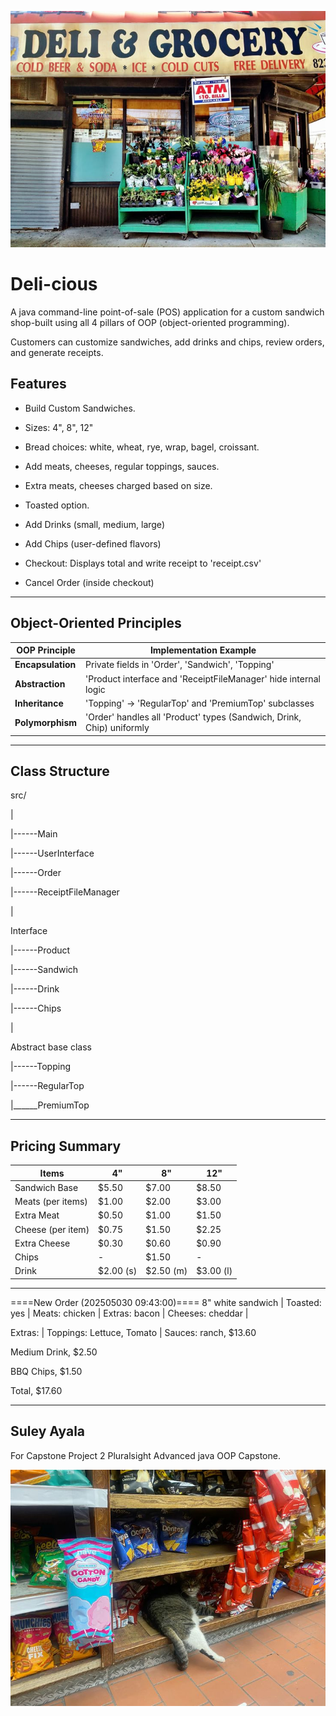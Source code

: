 ![df4f827d43d44dae0627d38045bb1ac2.jpg](df4f827d43d44dae0627d38045bb1ac2.jpg)


# Deli-cious
A java command-line point-of-sale (POS) application for a custom sandwich shop-built using all 4 pillars of OOP (object-oriented programming). 

Customers can customize sandwiches, add drinks and chips, review orders, and generate receipts.


## Features

- Build Custom Sandwiches.
- Sizes: 4", 8", 12"
- Bread choices: white, wheat, rye, wrap, bagel, croissant.
- Add meats, cheeses, regular toppings, sauces.
- Extra meats, cheeses charged based on size.
- Toasted option.


- Add Drinks (small, medium, large)
- Add Chips (user-defined flavors)
- Checkout: Displays total and write receipt to 'receipt.csv'
- Cancel Order (inside checkout)

-----

## Object-Oriented Principles

| OOP Principle  | Implementation Example                                  |
|----------------|---------------------------------------------------------|
| **Encapsulation** | Private fields in 'Order', 'Sandwich', 'Topping' |
| **Abstraction** | 'Product interface and 'ReceiptFileManager' hide internal logic |
| **Inheritance** | 'Topping' -> 'RegularTop' and 'PremiumTop' subclasses |
| **Polymorphism** | 'Order' handles all 'Product' types (Sandwich, Drink, Chip) uniformly |

-----

## Class Structure

src/

|

 |------Main

 |------UserInterface

 |------Order

 |------ReceiptFileManager

|

Interface

 |------Product

 |------Sandwich

 |------Drink

 |------Chips
 
|

Abstract base class

|------Topping

|------RegularTop

|______PremiumTop

---

## Pricing Summary

| Items             | 4"   | 8"  | 12"   |
|-------------------|------|-----|-------|
| Sandwich Base     | $5.50 | $7.00 | $8.50 |
| Meats (per items) | $1.00 | $2.00 | $3.00 |
| Extra Meat | $0.50 | $1.00 | $1.50 |
| Cheese (per item) | $0.75 | $1.50 | $2.25 |
| Extra Cheese | $0.30 | $0.60 | $0.90 |
| Chips | - | $1.50 | - |
| Drink | $2.00 (s) | $2.50 (m) | $3.00 (l) |

----

====New Order (202505030 09:43:00)====
8" white sandwich | Toasted: yes | Meats: chicken | Extras: bacon | Cheeses: cheddar |

Extras: | Toppings: Lettuce, Tomato | Sauces: ranch, $13.60

Medium Drink, $2.50

BBQ Chips, $1.50

Total, $17.60

---
## Suley Ayala
For Capstone Project 2 Pluralsight Advanced java OOP Capstone.

![0fe2d432b56ca2af4b2ee87e687e61da.jpg](0fe2d432b56ca2af4b2ee87e687e61da.jpg)